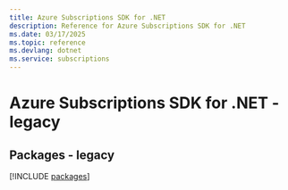 ```yaml
---
title: Azure Subscriptions SDK for .NET
description: Reference for Azure Subscriptions SDK for .NET
ms.date: 03/17/2025
ms.topic: reference
ms.devlang: dotnet
ms.service: subscriptions
---
```

# Azure Subscriptions SDK for .NET - legacy
## Packages - legacy
[!INCLUDE [packages](subscriptions-index.md)]